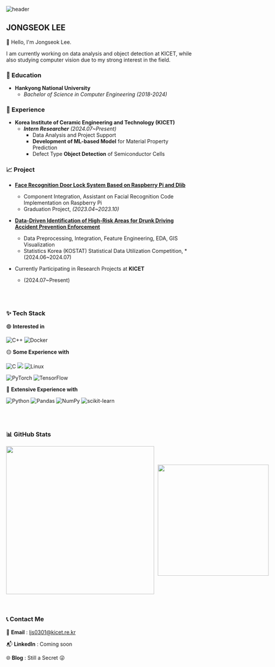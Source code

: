 ![header](https://capsule-render.vercel.app/api?type=Rect&color=2C2C2C&height=200&section=header&text=JONGSEOK%20LEE&fontSize=50&animation=fadeIn&fontColor=A1A1A1)


## JONGSEOK LEE

👋 Hello, I'm Jongseok Lee.

I am currently working on data analysis and object detection at KICET, while also studying computer vision due to my strong interest in the field.

### 📖 Education

- **Hankyong National University**
  - *Bachelor of Science in Computer Engineering (2018-2024)*

### 💼 Experience

- **Korea Institute of Ceramic Engineering and Technology (KICET)** 
    - ***Intern Researcher** (2024.07~Present)*
        - Data Analysis and Project Support
        - **Development of ML-based Model** for Material Property Prediction
        - Defect Type **Object Detection** of Semiconductor Cells
 
### 📈 Project

- [**Face Recognition Door Lock System Based on Raspberry Pi and Dlib**](https://github.com/leejongseok1/Doorlock) 
    - Component Integration, Assistant on Facial Recognition Code Implementation on Raspberry Pi 
    - Graduation Project, *(2023.04~2023.10)*

- [**Data-Driven Identification of High-Risk Areas for Drunk Driving Accident Prevention Enforcement**](https://github.com/leejongseok1/kostat_data_competition)
    - Data Preprocessing, Integration, Feature Engineering, EDA, GIS Visualization
    - Statistics Korea (KOSTAT) Statistical Data Utilization Competition, *(2024.06~2024.07)

- Currently Participating in Research Projects at **KICET**
    - (2024.07~Present)

<br>
<br>

### ✨ Tech Stack

🟢 **Interested in** 

![C++](https://img.shields.io/badge/c++-%2300599C.svg?style=for-the-badge&logo=c%2B%2B&logoColor=white) ![Docker](https://img.shields.io/badge/docker-%230db7ed.svg?style=for-the-badge&logo=docker&logoColor=white)

🟡 **Some Experience with**

![C](https://img.shields.io/badge/c-%2300599C.svg?style=for-the-badge&logo=c&logoColor=white) <img src="https://img.shields.io/badge/SQL-55FF55?style=for-the-badge&logo=<로고이름>&logoColor=white"> ![Linux](https://img.shields.io/badge/Linux-FCC624?style=for-the-badge&logo=linux&logoColor=black)


![PyTorch](https://img.shields.io/badge/PyTorch-%23EE4C2C.svg?style=for-the-badge&logo=PyTorch&logoColor=white) ![TensorFlow](https://img.shields.io/badge/TensorFlow-%23FF6F00.svg?style=for-the-badge&logo=TensorFlow&logoColor=white)

🔴 **Extensive Experience with**

![Python](https://img.shields.io/badge/python-3670A0?style=for-the-badge&logo=python&logoColor=ffdd54) ![Pandas](https://img.shields.io/badge/pandas-%23150458.svg?style=for-the-badge&logo=pandas&logoColor=white) ![NumPy](https://img.shields.io/badge/numpy-%23013243.svg?style=for-the-badge&logo=numpy&logoColor=white) ![scikit-learn](https://img.shields.io/badge/scikit--learn-%23F7931E.svg?style=for-the-badge&logo=scikit-learn&logoColor=white)

<br>
<br>


### 📊 GitHub Stats

<div style="display: flex; align-items: center; gap: 10px;">
  <img src="https://github-readme-stats.vercel.app/api?username=leejongseok1" width="400"/>
  <img src="https://github-readme-stats.vercel.app/api/top-langs/?username=leejongseok1&layout=compact" width="300"/>
</div>

<br>
<br>

### 📞 Contact Me

📩 **Email** : ljs0301@kicet.re.kr

📬 **LinkedIn** : Coming soon

🌐 **Blog** : Still a Secret 😜

<!--
**leejongseok1/leejongseok1** is a ✨ _special_ ✨ repos)*itory because its `README.md` (this file) appears on your GitHub profile.

Here are some ideas to get you started:

- 🔭 I’m currently working on ...
- 🌱 I’m currently learning ...
- 👯 I’m looking to collaborate on ...
- 🤔 I’m looking for help with ...
- 💬 Ask me about ...
- 📫 How to reach me: ...
- 😄 Pronouns: ...
- ⚡ Fun fact: ...
-->
